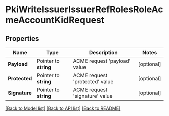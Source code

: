 # PkiWriteIssuerIssuerRefRolesRoleAcmeAccountKidRequest


## Properties

Name | Type | Description | Notes
------------ | ------------- | ------------- | -------------
**Payload** | Pointer to **string** | ACME request &#x27;payload&#x27; value | [optional] 
**Protected** | Pointer to **string** | ACME request &#x27;protected&#x27; value | [optional] 
**Signature** | Pointer to **string** | ACME request &#x27;signature&#x27; value | [optional] 





[[Back to Model list]](../README.md#documentation-for-models) [[Back to API list]](../README.md#documentation-for-api-endpoints) [[Back to README]](../README.md)



